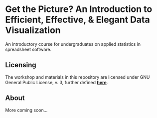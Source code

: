 # Get the Picture? An Introduction to Efficient, Effective, & Elegant Data Visualization 

An introductory course for undergraduates on applied statistics in spreadsheet software.

## Licensing

The workshop and materials in this repository are licensed under GNU General Public License, v. 3, further defined [**here**](https://www.r-project.org/Licenses/GPL-3).

## About

More coming soon...
